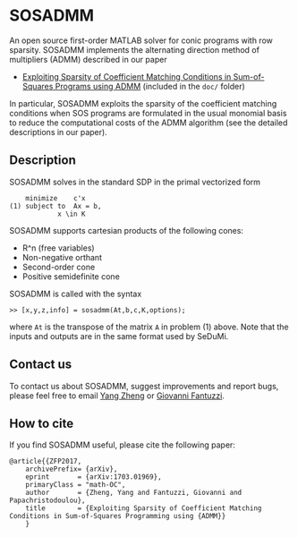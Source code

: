 # SOSADMM
An open source first-order MATLAB solver for conic programs with row sparsity. SOSADMM implements the alternating direction method of multipliers (ADMM) described in our paper 
* [Exploiting Sparsity of Coefficient Matching Conditions in Sum-of-Squares Programs using ADMM](https://128.84.21.199/abs/1703.01969)  (included in the `doc/` folder)

In particular, SOSADMM exploits the sparsity of the coefficient matching conditions when SOS programs are formulated in the usual monomial basis to reduce the computational costs of the ADMM algorithm (see the detailed descriptions in our paper).

## Description<a name="Description"></a>

SOSADMM solves in the standard SDP in the primal vectorized form

		minimize 	c'x						
	(1)	subject to	Ax = b,					
				x \in K							

SOSADMM supports cartesian products of the following cones:

* R^n (free variables)
* Non-negative orthant
* Second-order cone
* Positive semidefinite cone

SOSADMM is called with the syntax

	>> [x,y,z,info] = sosadmm(At,b,c,K,options);
	
where `At` is the transpose of the matrix `A` in problem (1) above. 
Note that the inputs and outputs are in the same format used by SeDuMi. 

## Contact us<a name="Contacts"></a>
To contact us about SOSADMM, suggest improvements and report bugs, please feel free to email [Yang Zheng](mailto:yang.zheng@eng.ox.ac.uk?Subject=SOSADMM) or [Giovanni Fantuzzi](mailto:giovanni.fantuzzi10@imperial.ac.uk?Subject=SOSADMM).

## How to cite<a name="References"></a>

If you find SOSADMM useful, please cite the following paper:

```
@article{{ZFP2017,
    archivePrefix= {arXiv},
    eprint       = {arXiv:1703.01969},
    primaryClass = "math-OC",
    author       = {Zheng, Yang and Fantuzzi, Giovanni and Papachristodoulou},
    title        = {Exploiting Sparsity of Coefficient Matching Conditions in Sum-of-Squares Programming using {ADMM}}
    }

```
